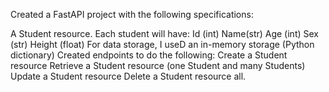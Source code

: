 Created a FastAPI project with the following specifications:

A Student resource. Each student will have:
Id (int)
Name(str)
Age (int)
Sex (str)
Height (float) For data storage, I useD an in-memory storage (Python dictionary) Created endpoints to do the following:
Create a Student resource
Retrieve a Student resource (one Student and many Students)
Update a Student resource
Delete a Student resource all.
